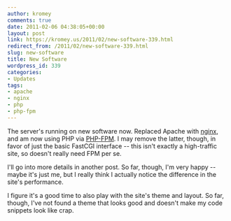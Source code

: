 ```yaml
---
author: kromey
comments: true
date: 2011-02-06 04:38:05+00:00
layout: post
link: https://kromey.us/2011/02/new-software-339.html
redirect_from: /2011/02/new-software-339.html
slug: new-software
title: New Software
wordpress_id: 339
categories:
- Updates
tags:
- apache
- nginx
- php
- php-fpm
---
```


The server's running on new software now. Replaced Apache with [nginx](http://nginx.org/en/), and am now using PHP via [PHP-FPM](http://www.php.net/manual/en/install.fpm.php). I may remove the latter, though, in favor of just the basic FastCGI interface -- this isn't exactly a high-traffic site, so doesn't really need FPM per se.

I'll go into more details in another post. So far, though, I'm very happy -- maybe it's just me, but I really think I actually notice the difference in the site's performance.

I figure it's a good time to also play with the site's theme and layout. So far, though, I've not found a theme that looks good and doesn't make my code snippets look like crap.
